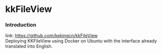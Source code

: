
# kkFileView 
### Introduction
link: https://github.com/kekingcn/kkFileView
<br />
Deploying KKFileView using Docker on Ubuntu with the interface already translated into English.